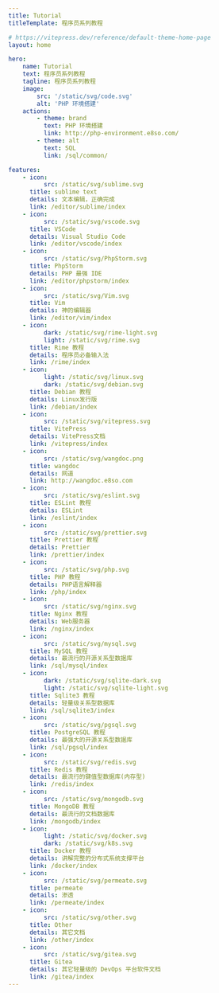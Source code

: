 ```yaml
---
title: Tutorial
titleTemplate: 程序员系列教程

# https://vitepress.dev/reference/default-theme-home-page
layout: home

hero:
    name: Tutorial
    text: 程序员系列教程
    tagline: 程序员系列教程
    image:
        src: '/static/svg/code.svg'
        alt: 'PHP 环境搭建'
    actions:
        - theme: brand
          text: PHP 环境搭建
          link: http://php-environment.e8so.com/
        - theme: alt
          text: SQL
          link: /sql/common/

features:
    - icon:
          src: /static/svg/sublime.svg
      title: sublime text
      details: 文本编辑，正确完成
      link: /editor/sublime/index
    - icon:
          src: /static/svg/vscode.svg
      title: VSCode
      details: Visual Studio Code
      link: /editor/vscode/index
    - icon:
          src: /static/svg/PhpStorm.svg
      title: PhpStorm
      details: PHP 最强 IDE
      link: /editor/phpstorm/index
    - icon:
          src: /static/svg/Vim.svg
      title: Vim
      details: 神的编辑器
      link: /editor/vim/index
    - icon:
          dark: /static/svg/rime-light.svg
          light: /static/svg/rime.svg
      title: Rime 教程
      details: 程序员必备输入法
      link: /rime/index
    - icon:
          light: /static/svg/linux.svg
          dark: /static/svg/debian.svg
      title: Debian 教程
      details: Linux发行版
      link: /debian/index
    - icon:
          src: /static/svg/vitepress.svg
      title: VitePress
      details: VitePress文档
      link: /vitepress/index
    - icon:
          src: /static/svg/wangdoc.png
      title: wangdoc
      details: 网道
      link: http://wangdoc.e8so.com
    - icon:
          src: /static/svg/eslint.svg
      title: ESLint 教程
      details: ESLint
      link: /eslint/index
    - icon:
          src: /static/svg/prettier.svg
      title: Prettier 教程
      details: Prettier
      link: /prettier/index
    - icon:
          src: /static/svg/php.svg
      title: PHP 教程
      details: PHP语言解释器
      link: /php/index
    - icon:
          src: /static/svg/nginx.svg
      title: Nginx 教程
      details: Web服务器
      link: /nginx/index
    - icon:
          src: /static/svg/mysql.svg
      title: MySQL 教程
      details: 最流行的开源关系型数据库
      link: /sql/mysql/index
    - icon:
          dark: /static/svg/sqlite-dark.svg
          light: /static/svg/sqlite-light.svg
      title: Sqlite3 教程
      details: 轻量级关系型数据库
      link: /sql/sqlite3/index
    - icon:
          src: /static/svg/pgsql.svg
      title: PostgreSQL 教程
      details: 最强大的开源关系型数据库
      link: /sql/pgsql/index
    - icon:
          src: /static/svg/redis.svg
      title: Redis 教程
      details: 最流行的键值型数据库(内存型)
      link: /redis/index
    - icon:
          src: /static/svg/mongodb.svg
      title: MongoDB 教程
      details: 最流行的文档数据库
      link: /mongodb/index
    - icon:
          light: /static/svg/docker.svg
          dark: /static/svg/k8s.svg
      title: Docker 教程
      details: 讲解完整的分布式系统支撑平台
      link: /docker/index
    - icon:
          src: /static/svg/permeate.svg
      title: permeate
      details: 渗透
      link: /permeate/index
    - icon:
          src: /static/svg/other.svg
      title: Other
      details: 其它文档
      link: /other/index
    - icon:
          src: /static/svg/gitea.svg
      title: Gitea
      details: 其它轻量级的 DevOps 平台软件文档
      link: /gitea/index
---
```

